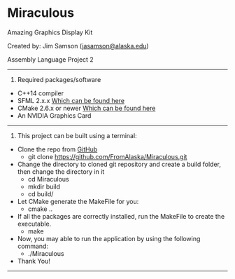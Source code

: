 # Miraculous
Amazing Graphics Display Kit 

Created by:
Jim Samson (jasamson@alaska.edu)

Assembly Language Project 2

---
1. Required packages/software
* C++14 compiler
* SFML 2.x.x [Which can be found here](https://www.sfml-dev.org/download/sfml/2.4.2/)
* CMake 2.6.x or newer [Which can be found here](https://cmake.org/download/)
* An NVIDIA Graphics Card
---

1. This project can be built using a terminal:
* Clone the repo from [GitHub](https://github.com) 
  * git clone https://github.com/FromAlaska/Miraculous.git
* Change the directory to cloned git repository and create a build folder, then change the directory in it
  * cd Miraculous
  * mkdir build
  * cd build/
* Let CMake generate the MakeFile for you:
  * cmake ..
* If all the packages are correctly installed, run the MakeFile to create the executable.
  * make
* Now, you may able to run the application by using the following command:
  * ./Miraculous
* Thank You!

---

